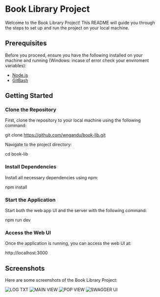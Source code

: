# Book Library Project

Welcome to the Book Library Project! This README will guide you through the steps to set up and run the project on your local machine.

## Prerequisites

Before you proceed, ensure you have the following installed on your machine and running (Windows: incase of error check your enviroment variables):

- [Node.js](https://nodejs.org/) 
- [GitBash](https://gitforwindows.org/)

## Getting Started

### Clone the Repository

First, clone the repository to your local machine using the following command:

git clone https://github.com/wngandu/book-lib.git

Navigate to the project directory:

cd book-lib

### Install Dependencies

Install all necessary dependencies using npm:

npm install

### Start the Application

Start both the web app UI and the server with the following command:

npm run dev

### Access the Web UI

Once the application is running, you can access the web UI at:

http://localhost:3000

## Screenshots

Here are some screenshots of the Book Library Project:

![LOG TXT](./images/ui0.png)
![MAIN VIEW](./images/ui1.png)
![POP VIEW](./images/ui2.png)
![SWAGGER UI](./images/ui3.png)
